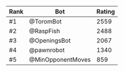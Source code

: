 Rank|Bot|Rating
---|---|---
#1|@ToromBot|2559
#2|@RaspFish|2488
#3|@OpeningsBot|2067
#4|@pawnrobot|1340
#5|@MinOpponentMoves|859
